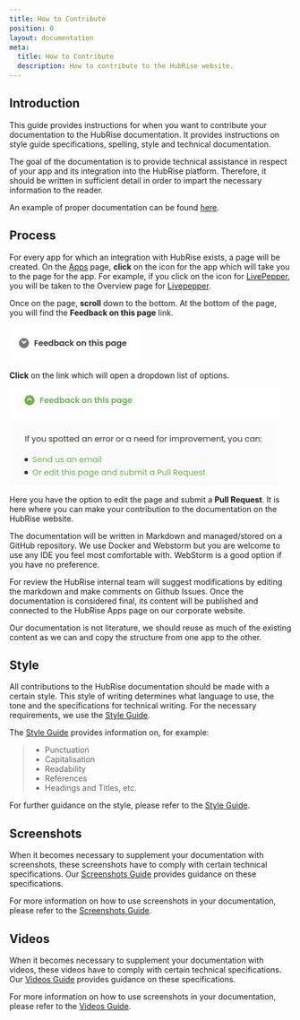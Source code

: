 ```yaml
---
title: How to Contribute
position: 0
layout: documentation
meta:
  title: How to Contribute
  description: How to contribute to the HubRise website.
---
```


## Introduction

This guide provides instructions for when you want to contribute your documentation to the HubRise documentation. It provides instructions on style guide specifications, spelling, style and technical documentation.

The goal of the documentation is to provide technical assistance in respect of your app and its integration into the HubRise platform. Therefore, it should be written in sufficient detail in order to impart the necessary information to the reader.

An example of proper documentation can be found [here](/apps/livepepper/connect-hubrise).

## Process

For every app for which an integration with HubRise exists, a page will be created. On the [Apps](/apps) page, **click** on the icon for the app which will take you to the page for the app. For example, if you click on the icon for [LivePepper](/apps/livepepper), you will be taken to the Overview page for [Livepepper](/apps/livepepper).

Once on the page, **scroll** down to the bottom. At the bottom of the page, you will find the **Feedback on this page** link.

![Feedback link at the bottom of the page](../images/007-en-feedback-dropdown.png)

**Click** on the link which will open a dropdown list of options.

![Feedback list of options](../images/008-en-feedback-dropdown-list.png)

Here you have the option to edit the page and submit a **Pull Request**. It is here where you can make your contribution to the documentation on the HubRise website.

The documentation will be written in Markdown and managed/stored on a GitHub repository. We use Docker and Webstorm but you are welcome to use any IDE you feel most comfortable with. WebStorm is a good option if you have no preference.

For review the HubRise internal team will suggest modifications by editing the markdown and make comments on Github Issues.
Once the documentation is considered final, its content will be published and connected to the HubRise Apps page on our corporate website.

Our documentation is not literature, we should reuse as much of the existing content as we can and copy the structure from one app to the other.

## Style

All contributions to the HubRise documentation should be made with a certain style. This style of writing determines what language to use, the tone and the specifications for technical writing. For the necessary requirements, we use the [Style Guide](/contributing/style-guide).

The [Style Guide](/contributing/style-guide) provides information on, for example:

> - Punctuation
> - Capitalisation
> - Readability
> - References
> - Headings and Titles, etc.

For further guidance on the style, please refer to the [Style Guide](/contributing/style-guide).

## Screenshots

When it becomes necessary to supplement your documentation with screenshots, these screenshots have to comply with certain technical specifications. Our [Screenshots Guide](/contributing/screenshots-guide) provides guidance on these specifications.

For more information on how to use screenshots in your documentation, please refer to the [Screenshots Guide](/contributing/screenshots-guide).

## Videos

When it becomes necessary to supplement your documentation with videos, these videos have to comply with certain technical specifications. Our [Videos Guide](/contributing/video-guide) provides guidance on these specifications.

For more information on how to use screenshots in your documentation, please refer to the [Videos Guide](/contributing/video-guide).
